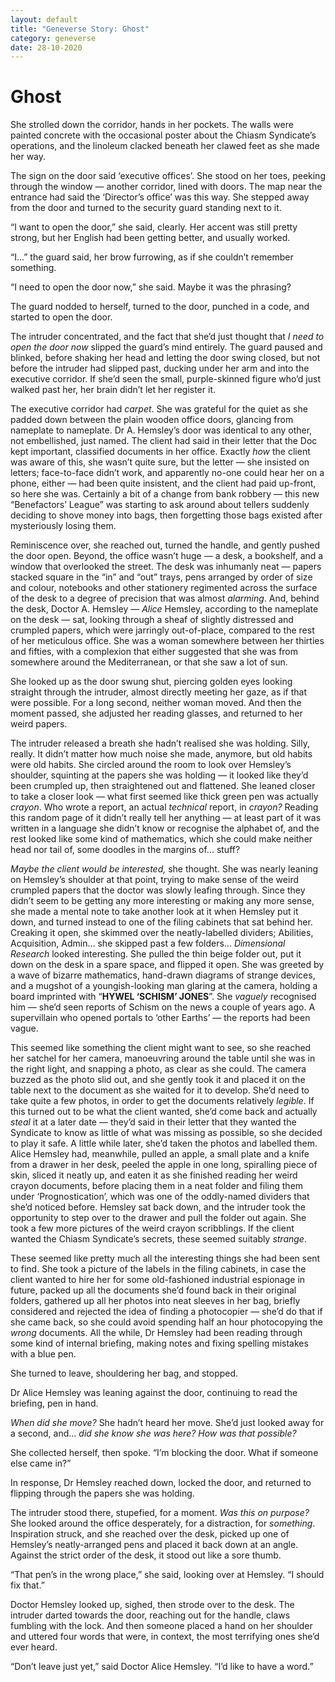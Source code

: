 ```yaml
---
layout: default
title: "Geneverse Story: Ghost"
category: geneverse
date: 28-10-2020
---
```


# Ghost

She strolled down the corridor, hands in her pockets. The walls were painted concrete with the occasional poster about the Chiasm Syndicate’s operations, and the linoleum clacked beneath her clawed feet as she made her way.

The sign on the door said ‘executive offices’. She stood on her toes, peeking through the window — another corridor, lined with doors. The map near the entrance had said the ‘Director’s office’ was this way. She stepped away from the door and turned to the security guard standing next to it.

“I want to open the door,” she said, clearly. Her accent was still pretty strong, but her English had been getting better, and usually worked.

“I...” the guard said, her brow furrowing, as if she couldn’t remember something.

“I need to open the door now,” she said. Maybe it was the phrasing?

The guard nodded to herself, turned to the door, punched in a code, and started to open the door.

The intruder concentrated, and the fact that she’d just thought that *I need to open the door now* slipped the guard’s mind entirely. The guard paused and blinked, before shaking her head and letting the door swing closed, but not before the intruder had slipped past, ducking under her arm and into the executive corridor. If she’d seen the small, purple-skinned figure who’d just walked past her, her brain didn’t let her register it.

The executive corridor had *carpet*. She was grateful for the quiet as she padded down between the plain wooden office doors, glancing from nameplate to nameplate. Dr A. Hemsley’s door was identical to any other, not embellished, just named. The client had said in their letter that the Doc kept important, classified documents in her office. Exactly *how* the client was aware of this, she wasn’t quite sure, but the letter — she insisted on letters; face-to-face didn’t work, and apparently no-one could hear her on a phone, either — had been quite insistent, and the client had paid up-front, so here she was. Certainly a bit of a change from bank robbery — this new “Benefactors’ League” was starting to ask around about tellers suddenly deciding to shove money into bags, then forgetting those bags existed after mysteriously losing them.

Reminiscence over, she reached out, turned the handle, and gently pushed the door open. Beyond, the office wasn’t huge — a desk, a bookshelf, and a window that overlooked the street. The desk was inhumanly neat — papers stacked square in the “in” and “out” trays, pens arranged by order of size and colour, notebooks and other stationery regimented across the surface of the desk to a degree of precision that was almost *alarming*. And, behind the desk, Doctor A. Hemsley — *Alice* Hemsley, according to the nameplate on the desk — sat, looking through a sheaf of slightly distressed and crumpled papers, which were jarringly out-of-place, compared to the rest of her meticulous office. She was a woman somewhere between her thirties and fifties, with a complexion that either suggested that she was from somewhere around the Mediterranean, or that she saw a lot of sun.

She looked up as the door swung shut, piercing golden eyes looking straight through the intruder, almost directly meeting her gaze, as if that were possible. For a long second, neither woman moved. And then the moment passed, she adjusted her reading glasses, and returned to her weird papers.

The intruder released a breath she hadn’t realised she was holding. Silly, really. It didn’t matter how much noise she made, anymore, but old habits were old habits. She circled around the room to look over Hemsley’s shoulder, squinting at the papers she was holding — it looked like they’d been crumpled up, then straightened out and flattened. She leaned closer to take a closer look — what first seemed like thick green pen was actually *crayon*. Who wrote a report, an actual *technical* report, in *crayon?* Reading this random page of it didn’t really tell her anything — at least part of it was written in a language she didn’t know or recognise the alphabet of, and the rest looked like some kind of mathematics, which she could make neither head nor tail of, some doodles in the margins of... stuff?

*Maybe the client would be interested,* she thought. She was nearly leaning on Hemsley’s shoulder at that point, trying to make sense of the weird crumpled papers that the doctor was slowly leafing through. Since they didn’t seem to be getting any more interesting or making any more sense, she made a mental note to take another look at it when Hemsley put it down, and turned instead to one of the filing cabinets that sat behind her. Creaking it open, she skimmed over the neatly-labelled dividers; Abilities, Acquisition, Admin... she skipped past a few folders... *Dimensional Research* looked interesting. She pulled the thin beige folder out, put it down on the desk in a spare space, and flipped it open. She was greeted by a wave of bizarre mathematics, hand-drawn diagrams of strange devices, and a mugshot of a youngish-looking man glaring at the camera, holding a board imprinted with “**HYWEL ‘SCHISM’ JONES**”. She *vaguely* recognised him — she’d seen reports of Schism on the news a couple of years ago. A supervillain who opened portals to ‘other Earths’ — the reports had been vague.

This seemed like something the client might want to see, so she reached her satchel for her camera, manoeuvring around the table until she was in the right light, and snapping a photo, as clear as she could. The camera buzzed as the photo slid out, and she gently took it and placed it on the table next to the document as she waited for it to develop. She’d need to take quite a few photos, in order to get the documents relatively *legible*. If this turned out to be what the client wanted, she’d come back and actually *steal* it at a later date — they’d said in their letter that they wanted the Syndicate to know as little of what was missing as possible, so she decided to play it safe. A little while later, she’d taken the photos and labelled them. Alice Hemsley had, meanwhile, pulled an apple, a small plate and a knife from a drawer in her desk, peeled the apple in one long, spiralling piece of skin, sliced it neatly up, and eaten it as she finished reading her weird crayon documents, before placing them in a neat folder and filing them under ‘Prognostication’, which was one of the oddly-named dividers that she’d noticed before. Hemsley sat back down, and the intruder took the opportunity to step over to the drawer and pull the folder out again. She took a few more pictures of the weird crayon scribblings. If the client wanted the Chiasm Syndicate’s secrets, these seemed suitably *strange*.

These seemed like pretty much all the interesting things she had been sent to find. She took a picture of the labels in the filing cabinets, in case the client wanted to hire her for some old-fashioned industrial espionage in future, packed up all the documents she’d found back in their original folders, gathered up all her photos into neat sleeves in her bag, briefly considered and rejected the idea of finding a photocopier — she’d do that if she came back, so she could avoid spending half an hour photocopying the *wrong* documents. All the while, Dr Hemsley had been reading through some kind of internal briefing, making notes and fixing spelling mistakes with a blue pen.

She turned to leave, shouldering her bag, and stopped.

Dr Alice Hemsley was leaning against the door, continuing to read the briefing, pen in hand.

*When did she move?* She hadn’t heard her move. She’d just looked away for a second, and... *did she know she was here? How was that possible?*

She collected herself, then spoke. “I’m blocking the door. What if someone else came in?”

In response, Dr Hemsley reached down, locked the door, and returned to flipping through the papers she was holding.

The intruder stood there, stupefied, for a moment. *Was this on purpose?* She looked around the office desperately, for a distraction, for *something*. Inspiration struck, and she reached over the desk, picked up one of Hemsley’s neatly-arranged pens and placed it back down at an angle. Against the strict order of the desk, it stood out like a sore thumb.

“That pen’s in the wrong place,” she said, looking over at Hemsley. “I should fix that.”

Doctor Hemsley looked up, sighed, then strode over to the desk. The intruder darted towards the door, reaching out for the handle, claws fumbling with the lock. And then someone placed a hand on her shoulder and uttered four words that were, in context, the most terrifying ones she’d ever heard.

“Don’t leave just yet,” said Doctor Alice Hemsley. “I’d like to have a word.”
